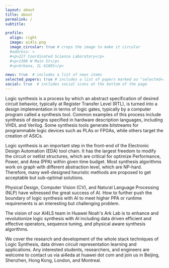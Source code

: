 ```yaml
---
layout: about
title: about
permalink: /
subtitle: 

profile:
  align: right
  image: ai4ls.png
  image_circular: true # crops the image to make it circular
  #address: >
  #<p>227 Coordinated Science Laboratory</p>
  #<p>1308 W Main St</p>
  #<p>Urbana, IL 61801</p>

news: true  # includes a list of news items
selected_papers: true # includes a list of papers marked as "selected={true}"
social: true  # includes social icons at the bottom of the page
---
```



Logic synthesis is a process by which an abstract specification of desired circuit behavior, typically at Register Transfer Level (RTL), is turned into a design implementation in terms of logic gates, typically by a computer program called a synthesis tool. Common examples of this process include synthesis of designs specified in hardware description languages, including VHDL and Verilog. Some synthesis tools generate bitstreams for programmable logic devices such as PLAs or FPGAs, while others target the creation of ASICs.

Logic synthesis is an important step in the front-end of the Electronic Design Automation (EDA) tool chain. It has the largest freedom to modify the circuit or netlist structures, which are critical for optimize Performance, Power, and Area (PPA) within given time budget. Most synthesis algorithms work on graph with different abstraction level, which are NP-hard. Therefore, many well-designed heuristic methods are proposed to get acceptable but sub-optimal solutions. 

Physical Design, Computer Vision (CV), and Natural Language Processing (NLP) have witnessed the great success of AI. How to further push the boundary of logic synthesis with AI to meet higher PPA or runtime requirements is an interesting but challenging problem.

The vision of our AI4LS team in Huawei Noah&apos;s Ark Lab is to enhance and revolutionize logic synthesis with AI including data driven efficient and effective operators, sequence tuning, and physical aware synthesis algorithms.

We cover the research and development of the whole stack techniques of Logic Synthesis, data driven circuit representation learning and applications. Any interested students, researchers, and engineers are welcome to contact us via ai4eda at huawei dot com and join us in Beijing, Shenzhen, Hong Kong, London, and Montreal.
